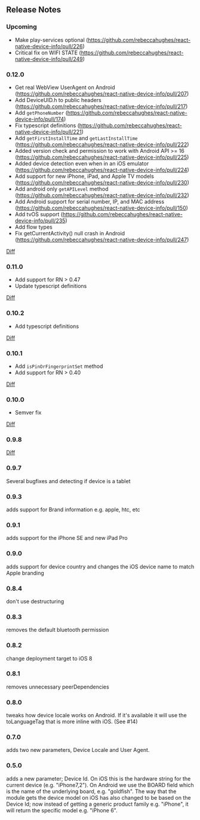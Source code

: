 ## Release Notes

### Upcoming

- Make play-services optional (https://github.com/rebeccahughes/react-native-device-info/pull/226)
- Critical fix on WIFI STATE (https://github.com/rebeccahughes/react-native-device-info/pull/249)

### 0.12.0

- Get real WebView UserAgent on Android (https://github.com/rebeccahughes/react-native-device-info/pull/207)
- Add DeviceUID.h to public headers (https://github.com/rebeccahughes/react-native-device-info/pull/217)
- Add `getPhoneNumber` (https://github.com/rebeccahughes/react-native-device-info/pull/174)
- Fix typescript definitions (https://github.com/rebeccahughes/react-native-device-info/pull/221)
- Add `getFirstInstallTime` and `getLastInstallTime` (https://github.com/rebeccahughes/react-native-device-info/pull/222)
- Added version check and permission to work with Android API >= 16 (https://github.com/rebeccahughes/react-native-device-info/pull/225)
- Added device detection even when in an iOS emulator (https://github.com/rebeccahughes/react-native-device-info/pull/224)
- Add support for new iPhone, iPad, and Apple TV models (https://github.com/rebeccahughes/react-native-device-info/pull/230)
- Add android only `getAPILevel` method (https://github.com/rebeccahughes/react-native-device-info/pull/232)
- Add Android support for serial number, IP, and MAC address (https://github.com/rebeccahughes/react-native-device-info/pull/150)
- Add tvOS support (https://github.com/rebeccahughes/react-native-device-info/pull/235)
- Add flow types
- Fix getCurrentActivity() null crash in Android (https://github.com/rebeccahughes/react-native-device-info/pull/247)

[Diff](https://github.com/rebeccahughes/react-native-device-info/compare/1aafc6f0b20d7cd6f0939ea5370e9899e4914c93...master)

### 0.11.0

- Add support for RN > 0.47
- Update typescript definitions

[Diff](https://github.com/rebeccahughes/react-native-device-info/compare/5b869cdd5e16b65cbe4e85a565aa331bd7546b89...1aafc6f0b20d7cd6f0939ea5370e9899e4914c93)

### 0.10.2

- Add typescript definitions

[Diff](https://github.com/rebeccahughes/react-native-device-info/compare/f3967862711892615e7f51d49d0034ee134f3e3d...5b869cdd5e16b65cbe4e85a565aa331bd7546b89)

### 0.10.1

- Add `isPinOrFingerprintSet` method
- Add support for RN > 0.40

[Diff](https://github.com/rebeccahughes/react-native-device-info/compare/c843144ea872a79f4d53a53b32f72511fbfc8d8b...f3967862711892615e7f51d49d0034ee134f3e3d)

### 0.10.0

- Semver fix

[Diff](https://github.com/rebeccahughes/react-native-device-info/compare/e8bfe5ea8d5f5414f2f97f35a5d02b611cbe39e3...c843144ea872a79f4d53a53b32f72511fbfc8d8b)

### 0.9.8

[Diff](https://github.com/rebeccahughes/react-native-device-info/compare/668996c64e23f477fc8156cdc43a49198b4fdd20...e8bfe5ea8d5f5414f2f97f35a5d02b611cbe39e3)

### 0.9.7

Several bugfixes and detecting if device is a tablet

### 0.9.3

adds support for Brand information e.g. apple, htc, etc

### 0.9.1

adds support for the iPhone SE and new iPad Pro

### 0.9.0

adds support for device country and changes the iOS device name to match Apple branding

### 0.8.4

don't use destructuring

### 0.8.3

removes the default bluetooth permission

### 0.8.2

change deployment target to iOS 8

### 0.8.1

removes unnecessary peerDependencies

### 0.8.0

tweaks how device locale works on Android. If it's available it will use the toLanguageTag that is more inline with iOS. (See #14)

### 0.7.0

adds two new parameters, Device Locale and User Agent.

### 0.5.0

adds a new parameter; Device Id. On iOS this is the hardware string for the current device (e.g. "iPhone7,2"). On Android we use the BOARD field which is the name of the underlying board, e.g. "goldfish". The way that the module gets the device model on iOS has also changed to be based on the Device Id; now instead of getting a generic product family e.g. "iPhone", it will return the specific model e.g. "iPhone 6".
